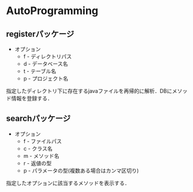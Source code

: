 # AutoProgramming

## registerパッケージ
* オプション
	* f - ディレクトリパス
	* d - データベース名
	* t - テーブル名
	* p - プロジェクト名

指定したディレクトリ下に存在するjavaファイルを再帰的に解析．DBにメソッド情報を登録する．

## searchパッケージ
* オプション
	* f - ファイルパス
	* c - クラス名
	* m - メソッド名
	* r - 返値の型
	* p - パラメータの型(複数ある場合はカンマ区切り)

指定したオプションに該当するメソッドを表示する．